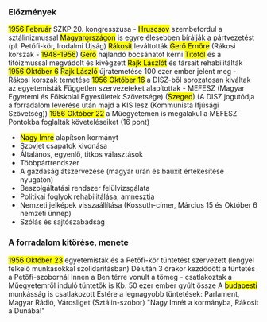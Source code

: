 ### Előzmények
<mark class="hltr-orange">1956 Február</mark> SZKP 20. kongresszusa - <mark class="hltr-cyan">Hruscsov</mark> szembefordul a sztálinizmussal
<mark class="hltr-green">Magyarországon</mark> is egyre élesebben bírálják a pártvezetést (pl. Petőfi-kör, Irodalmi Újság)
<mark class="hltr-cyan">Rákosit</mark> leváltották <mark class="hltr-cyan">Gerő Ernőre</mark> (Rákosi korszak - <mark class="hltr-orange">1948-1956</mark>)
<mark class="hltr-cyan">Gerő</mark> hajlandó bocsánatot kérni <mark class="hltr-cyan">Titótól</mark> és a titóizmussal megvádolt és kivégzett <mark class="hltr-cyan">Rajk Lászlót</mark> és társait rehabilitálták
<mark class="hltr-orange">1956 Október 6</mark> <mark class="hltr-cyan">Rajk László</mark> újratemetése
100 ezer ember jelent meg - Rákosi korszak temetése
<mark class="hltr-orange">1956 Október 16</mark> a DISZ-ből sorozatosan kiváltak az egyetemisták
Független szervezeteket alapítottak - MEFESZ (Magyar Egyetemi és Főiskolai Egyesületek Szövetsége) (<mark class="hltr-green">Szeged</mark>)
(A DISZ jogutódja a forradalom leverése után majd a KIS lesz (Kommunista Ifjúsági Szövetség))
<mark class="hltr-orange">1956 Október 22</mark> a Műegyetemen is megalakul a MEFESZ
Pontokba foglalták követeléseiket (16 pont)
- <mark class="hltr-cyan">Nagy Imre</mark> alapítson kormányt
- Szovjet csapatok kivonása
- Általános, egyenlő, titkos választások
- Többpártrendszer
- A gazdaság átszervezése (magyar urán és bauxit értékesítése nyugaton)
- Beszolgáltatási rendszer felülvizsgálata
- Politikai foglyok rehabilitálása, amnesztia
- Nemzeti jelképek visszaállítása (Kossuth-címer, Március 15 és Október 6 nemzeti ünnep)
- Szólás és sajtószabadság
### A forradalom kitörése, menete
<mark class="hltr-orange">1956 Október 23</mark> egyetemisták és a Petőfi-kör tüntetést szervezett (lengyel felkelő munkásokkal szolidaritásban)
Délután 3 órakor kezdődött a tüntetés a Petőfi-szobornál
Innen a Ben térre vonult a tömeg - csatlakoztak a Műegyetemről induló tüntetők is
Kb. 50 ezer ember gyűlt össze
A <mark class="hltr-green">budapesti</mark> munkásság is csatlakozott
Estére a legnagyobb tüntetések: Parlament, Magyar Rádió, Városliget (Sztálin-szobor)
"Nagy Imrét a kormányba, Rákosit a Dunába!"